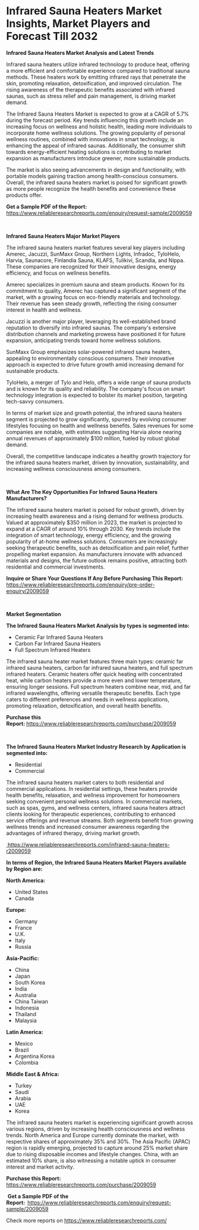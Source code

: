 <p><h1>Infrared Sauna Heaters Market Insights, Market Players and Forecast Till 2032</h1></p><p><strong>Infrared Sauna Heaters Market Analysis and Latest Trends</strong></p>
<p><p>Infrared sauna heaters utilize infrared technology to produce heat, offering a more efficient and comfortable experience compared to traditional sauna methods. These heaters work by emitting infrared rays that penetrate the skin, promoting relaxation, detoxification, and improved circulation. The rising awareness of the therapeutic benefits associated with infrared saunas, such as stress relief and pain management, is driving market demand.</p><p>The Infrared Sauna Heaters Market is expected to grow at a CAGR of 5.7% during the forecast period. Key trends influencing this growth include an increasing focus on wellness and holistic health, leading more individuals to incorporate home wellness solutions. The growing popularity of personal wellness routines, combined with innovations in smart technology, is enhancing the appeal of infrared saunas. Additionally, the consumer shift towards energy-efficient heating solutions is contributing to market expansion as manufacturers introduce greener, more sustainable products.</p><p>The market is also seeing advancements in design and functionality, with portable models gaining traction among health-conscious consumers. Overall, the infrared sauna heaters market is poised for significant growth as more people recognize the health benefits and convenience these products offer.</p></p>
<p><strong>Get a Sample PDF of the Report:&nbsp;</strong> <a href="https://www.reliableresearchreports.com/enquiry/request-sample/2009059?utm_campaign=2455&utm_medium=2&utm_source=Github&utm_content=ia&utm_term=20022025&utm_id=infrared-sauna-heaters">https://www.reliableresearchreports.com/enquiry/request-sample/2009059</a></p>
<p>&nbsp;</p>
<p><strong>Infrared Sauna Heaters Major Market Players</strong></p>
<p><p>The infrared sauna heaters market features several key players including Amerec, Jacuzzi, SunMaxx Group, Northern Lights, Infradoc, TyloHelo, Harvia, Saunacore, Finlandia Sauna, KLAFS, Tulikivi, Scandia, and Nippa. These companies are recognized for their innovative designs, energy efficiency, and focus on wellness benefits.</p><p>Amerec specializes in premium sauna and steam products. Known for its commitment to quality, Amerec has captured a significant segment of the market, with a growing focus on eco-friendly materials and technology. Their revenue has seen steady growth, reflecting the rising consumer interest in health and wellness.</p><p>Jacuzzi is another major player, leveraging its well-established brand reputation to diversify into infrared saunas. The company's extensive distribution channels and marketing prowess have positioned it for future expansion, anticipating trends toward home wellness solutions.</p><p>SunMaxx Group emphasizes solar-powered infrared sauna heaters, appealing to environmentally conscious consumers. Their innovative approach is expected to drive future growth amid increasing demand for sustainable products.</p><p>TyloHelo, a merger of Tylo and Helo, offers a wide range of sauna products and is known for its quality and reliability. The company's focus on smart technology integration is expected to bolster its market position, targeting tech-savvy consumers.</p><p>In terms of market size and growth potential, the infrared sauna heaters segment is projected to grow significantly, spurred by evolving consumer lifestyles focusing on health and wellness benefits. Sales revenues for some companies are notable, with estimates suggesting Harvia alone nearing annual revenues of approximately $100 million, fueled by robust global demand.</p><p>Overall, the competitive landscape indicates a healthy growth trajectory for the infrared sauna heaters market, driven by innovation, sustainability, and increasing wellness consciousness among consumers.</p></p>
<p>&nbsp;</p>
<p><strong>What Are The Key Opportunities For Infrared Sauna Heaters Manufacturers?</strong></p>
<p><p>The infrared sauna heaters market is poised for robust growth, driven by increasing health awareness and a rising demand for wellness products. Valued at approximately $350 million in 2023, the market is projected to expand at a CAGR of around 10% through 2030. Key trends include the integration of smart technology, energy efficiency, and the growing popularity of at-home wellness solutions. Consumers are increasingly seeking therapeutic benefits, such as detoxification and pain relief, further propelling market expansion. As manufacturers innovate with advanced materials and designs, the future outlook remains positive, attracting both residential and commercial investments.</p></p>
<p><strong>Inquire or Share Your Questions If Any Before Purchasing This Report:</strong> <a href="https://www.reliableresearchreports.com/enquiry/pre-order-enquiry/2009059?utm_campaign=2455&utm_medium=2&utm_source=Github&utm_content=ia&utm_term=20022025&utm_id=infrared-sauna-heaters">https://www.reliableresearchreports.com/enquiry/pre-order-enquiry/2009059</a></p>
<p>&nbsp;</p>
<p><strong>Market Segmentation</strong></p>
<p><strong>The Infrared Sauna Heaters Market Analysis by types is segmented into:</strong></p>
<p><ul><li>Ceramic Far Infrared Sauna Heaters</li><li>Carbon Far Infrared Sauna Heaters</li><li>Full Spectrum Infrared Heaters</li></ul></p>
<p><p>The infrared sauna heater market features three main types: ceramic far infrared sauna heaters, carbon far infrared sauna heaters, and full spectrum infrared heaters. Ceramic heaters offer quick heating with concentrated heat, while carbon heaters provide a more even and lower temperature, ensuring longer sessions. Full spectrum heaters combine near, mid, and far infrared wavelengths, offering versatile therapeutic benefits. Each type caters to different preferences and needs in wellness applications, promoting relaxation, detoxification, and overall health benefits.</p></p>
<p><strong>Purchase this Report:&nbsp;</strong><a href="https://www.reliableresearchreports.com/purchase/2009059?utm_campaign=2455&utm_medium=2&utm_source=Github&utm_content=ia&utm_term=20022025&utm_id=infrared-sauna-heaters">https://www.reliableresearchreports.com/purchase/2009059</a></p>
<p>&nbsp;</p>
<p><strong>The Infrared Sauna Heaters Market Industry Research by Application is segmented into:</strong></p>
<p><ul><li>Residential</li><li>Commercial</li></ul></p>
<p><p>The infrared sauna heaters market caters to both residential and commercial applications. In residential settings, these heaters provide health benefits, relaxation, and wellness improvement for homeowners seeking convenient personal wellness solutions. In commercial markets, such as spas, gyms, and wellness centers, infrared sauna heaters attract clients looking for therapeutic experiences, contributing to enhanced service offerings and revenue streams. Both segments benefit from growing wellness trends and increased consumer awareness regarding the advantages of infrared therapy, driving market growth.</p></p>
<p><a href="https://www.reliableresearchreports.com/infrared-sauna-heaters-r2009059?utm_campaign=2455&utm_medium=2&utm_source=Github&utm_content=ia&utm_term=20022025&utm_id=infrared-sauna-heaters">&nbsp;https://www.reliableresearchreports.com/infrared-sauna-heaters-r2009059</a></p>
<p><strong>In terms of Region, the Infrared Sauna Heaters Market Players available by Region are:</strong></p>
<p>
    <p> <strong> North America: </strong>
        <ul>
            <li>United States</li>
            <li>Canada</li>
        </ul>
        </p> 
    <p> <strong> Europe: </strong>
        <ul>
            <li>Germany</li>
            <li>France</li>
            <li>U.K.</li>
            <li>Italy</li>
            <li>Russia</li>
        </ul>
        </p> 
    <p> <strong> Asia-Pacific: </strong>
        <ul>
            <li>China</li>
            <li>Japan</li>
            <li>South Korea</li>
            <li>India</li>
            <li>Australia</li>
            <li>China Taiwan</li>
            <li>Indonesia</li>
            <li>Thailand</li>
            <li>Malaysia</li>
        </ul>
        </p> 
    <p> <strong> Latin America: </strong>
        <ul>
            <li>Mexico</li>
            <li>Brazil</li>
            <li>Argentina Korea</li>
            <li>Colombia</li>
        </ul>
        </p> 
    <p> <strong> Middle East & Africa: </strong>
        <ul>
            <li>Turkey</li>
            <li>Saudi</li>
            <li>Arabia</li>
            <li>UAE</li>
            <li>Korea</li>
        </ul>
    </p>
    </p>
<p><p>The infrared sauna heaters market is experiencing significant growth across various regions, driven by increasing health consciousness and wellness trends. North America and Europe currently dominate the market, with respective shares of approximately 35% and 30%. The Asia Pacific (APAC) region is rapidly emerging, projected to capture around 25% market share due to rising disposable incomes and lifestyle changes. China, with an estimated 10% share, is also witnessing a notable uptick in consumer interest and market activity.</p></p>
<p><strong>Purchase this Report: </strong><a href="https://www.reliableresearchreports.com/purchase/2009059?utm_campaign=2455&utm_medium=2&utm_source=Github&utm_content=ia&utm_term=20022025&utm_id=infrared-sauna-heaters">https://www.reliableresearchreports.com/purchase/2009059</a></p>
<p>&nbsp;<strong>Get a Sample PDF of the Report:&nbsp;&nbsp;</strong><a href="https://www.reliableresearchreports.com/enquiry/request-sample/2009059?utm_campaign=2455&utm_medium=2&utm_source=Github&utm_content=ia&utm_term=20022025&utm_id=infrared-sauna-heaters">https://www.reliableresearchreports.com/enquiry/request-sample/2009059</a></p>
<p><strong></strong></p>
<p>Check more reports on <a href="https://www.reliableresearchreports.com/?utm_campaign=2455&utm_medium=2&utm_source=Github&utm_content=ia&utm_term=20022025&utm_id=infrared-sauna-heaters">https://www.reliableresearchreports.com/</a></p>